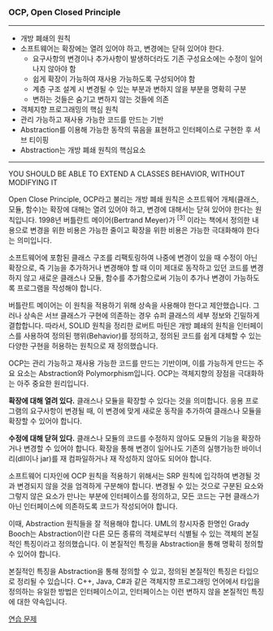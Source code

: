 ### OCP, Open Closed Principle

***
* 개방 폐쇄의 원칙
* 소프트웨어는 확장에는 열려 있어야 하고, 변경에는 닫혀 있어야 한다.
    * 요구사항의 변경이나 추가사항이 발생하더라도 기존 구성요소에는 수정이 일어나지 않아야 함
    * 쉽게 확장이 가능하여 재사용 가능하도록 구성되어야 함
    * 계층 구조 설계 시 변경될 수 있는 부분과 변하지 않을 부분을 명확히 구분
    * 변하는 것들은 숨기고 변하지 않는 것들에 의존
* 객체지향 프로그래밍의 핵심 원칙
* 관리 가능하고 재사용 가능한 코드를 만드는 기반
* Abstraction를 이용해 가능한 동작의 묶음을 표현하고 인터페이스로 구현한 후 서브 티이핑
* Abstraction는 개방 폐쇄 원칙의 핵심요소
***

YOU SHOULD BE ABLE TO EXTEND A CLASSES BEHAVIOR, WITHOUT MODIFYING IT

Open Close Principle, OCP라고 불리는 개방 폐쇄 원칙은 소프트웨어 개체(클래스, 모듈, 함수)는 확장에 대해는 열려 있어야 하고, 변경에 대해서는 닫혀 있어야 한다는 원칙입니다. 1998년 버틀란트 메이어(Bertrand Meyer)가 <Object-Oriented Software Construction><sup>[3]</sup> 이라는 책에서 정의한 내용으로 변경을 위한 비용은 가능한 줄이고 확장을 위한 비용은 가능한 극대화해야 한다는 의미입니다.

소프트웨어에 포함된 클래스 구조를 리팩토링하여 나중에 변경이 있을 때 수정이 아닌 확장으로, 즉 기능을 추가하거나 변경해야 할 때 이미 제대로 동작하고 있던 코드를 변경하지 않고 새로운 클래스나 모듈, 함수를 추가함으로써 기능이 추가나 변경이 가능하도록 프로그램을 작성해야 합니다.

버틀란트 메이어는 이 원칙을 적용하기 위해 상속을 사용해야 한다고 제안했습니다. 그러나 상속은 서브 클래스가 구현에 의존하는 경우 슈퍼 클래스의 세부 정보와 긴밀하게 결합합니다. 따라서, SOLID 원칙을 정리한 로버트 마틴은 개방 폐쇄의 원칙을 인터페이스를 사용하여 정의된 행위(Behavior)를 정의하고, 정의된 코드를 쉽게 대체할 수 있는 다양한 구현을 허용하는 원칙으로 재 정의했습니다.

OCP는 관리 가능하고 재사용 가능한 코드를 만드는 기반이며, 이를 가능하게 만드는 주요 요소는 Abstraction와 Polymorphism입니다. OCP는 객체지향의 장점을 극대화하는 아주 중요한 원리입니다.

**확장에 대해 열려 있다.**
클래스나 모듈을 확장할 수 있다는 것을 의미합니다. 응용 프로그램의 요구사항이 변경될 때, 이 변경에 맞게 새로운 동작을 추가하여 클래스나 모듈을 확장할 수 있어야 합니다.

**수정에 대해 닫혀 있다.**
클래스나 모듈의 코드를 수정하지 않아도 모듈의 기능을 확장하거나 변경할 수 있어야 합니다. 확장을 통해 변경이 일어나도 기존의 실행가능한 바이너리(dll이나 jar)를 재 컴파일하거나 재 작성하지 않아도 되어야 합니다.

소프트웨어 디자인에 OCP 원칙을 적용하기 위해서는 SRP 원칙에 입각하여 변경될 것과 변경되지 않을 것을 엄격하게 구분해야 합니다. 변경될 수 있는 것으로 구분된 요소와 그렇지 않은 요소가 만나는 부분에 인터페이스를 정의하고, 모든 코드는 구현 클래스가 아닌 인터페이스에 의존하도록 코드가 작성되어야 합니다.

이때, Abstraction 원칙들을 잘 적용해야 합니다. UML의 창시자중 한명인 Grady Booch는 Abstraction이란 다른 모든 종류의 객체로부터 식별될 수 있는 객체의 본질적인 특징이라고 정의했습니다. 이 본질적인 특징을 Abstraction을 통해 명확히 정의할 수 있어야 합니다.

본질적인 특징을 Abstraction을 통해 정의할 수 있고, 정의된 본질적인 특징은 타입으로 정리될 수 있습니다. C++, Java, C#과 같은 객체지향 프로그래밍 언어에서 타입을 정의하는 유일한 방법은 인터페이스이고, 인터페이스는 이런 변하지 않을 본질적인 특징에 대한 약속입니다.

<a href="./13_Lab 15-2_ Bank_예제_프로그램에_계정_타입_추가.md">연습 문제</a>